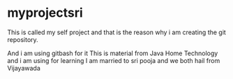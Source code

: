 # myprojectsri
This is called my self project and that is the reason why i am creating the git repository.

And i am using gitbash for it 
This is material from Java Home Technology and i am using for learning 
I am married to sri pooja and we both hail from Vijayawada
